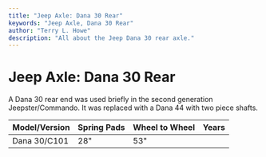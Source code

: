 ```yaml
---
title: "Jeep Axle: Dana 30 Rear"
keywords: "Jeep Axle, Dana 30 Rear"
author: "Terry L. Howe"
description: "All about the Jeep Dana 30 rear axle."
---
```


# Jeep Axle: Dana 30 Rear

A Dana 30 rear end was used briefly in the second generation
Jeepster/Commando.  It was replaced with a Dana 44 with two
piece shafts.

| Model/Version | Spring Pads | Wheel to Wheel | Years |
| --- | --- | --- | --- |
| Dana 30/C101 | 28" | 53" |